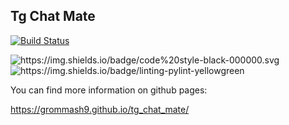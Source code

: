 ## Tg Chat Mate

[![Build Status](https://app.travis-ci.com/Grommash9/tg_chat_mate.svg?branch=master)](https://app.travis-ci.com/Grommash9/tg_chat_mate)

<img alt="https://img.shields.io/badge/code%20style-black-000000.svg" src="https://pypi-camo.freetls.fastly.net/fbfdc7754183ecf079bc71ddeabaf88f6cbc5c00/68747470733a2f2f696d672e736869656c64732e696f2f62616467652f636f64652532307374796c652d626c61636b2d3030303030302e737667">

<img alt="https://img.shields.io/badge/linting-pylint-yellowgreen" src="https://pypi-camo.freetls.fastly.net/d6d741fdb0ae96663fc5e9fbfb16b9ee24d52dfd/68747470733a2f2f696d672e736869656c64732e696f2f62616467652f6c696e74696e672d70796c696e742d79656c6c6f77677265656e">

You can find more information on github pages:

https://grommash9.github.io/tg_chat_mate/
